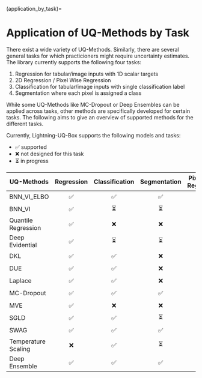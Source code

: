 (application_by_task)=

# Application of UQ-Methods by Task

There exist a wide variety of UQ-Methods. Similarly, there are several general tasks for which practicioners might require uncertainty estimates. The library currently supports the following four tasks:

1. Regression for tabular/image inputs with 1D scalar targets
2. 2D Regression / Pixel Wise Regression
3. Classification for tabular/image inputs with single classification label
4. Segmentation where each pixel is assigned a class

While some UQ-Methods like MC-Dropout or Deep Ensembles can be applied across tasks, other methods are specifically developed for certain tasks. The following aims to give an overview of supported methods for the different tasks.

Currently, Lightning-UQ-Box supports the following models and tasks:

- ✅ supported
- ❌ not designed for this task
- ⏳ in progress

| UQ-Methods           | Regression            | Classification           | Segmentation             | Pixel Wise Regression      |
|----------------------|:---------------------:|:------------------------:|:------------------------:|:--------------------------:|
| BNN_VI_ELBO          |          ✅           |           ✅              |           ✅              |            ⏳            |
| BNN_VI               |          ✅           |           ⏳              |           ⏳              |            ⏳            |
| Quantile Regression  |          ✅           |           ❌              |           ❌              |            ⏳            |
| Deep Evidential      |          ✅           |           ⏳              |           ⏳              |            ⏳            |
| DKL                  |          ✅           |           ✅              |           ❌              |            ⏳            |
| DUE                  |          ✅           |           ✅              |           ❌              |            ⏳            |
| Laplace              |          ✅           |           ✅              |           ❌              |            ⏳            |
| MC-Dropout           |          ✅           |           ✅              |           ✅              |            ⏳            |
| MVE                  |          ✅           |           ❌              |           ❌              |            ⏳            |
| SGLD                 |          ✅           |           ✅              |           ⏳              |            ⏳            |
| SWAG                 |          ✅           |           ✅              |           ✅              |            ⏳            |
| Temperature Scaling  |          ❌           |           ✅              |           ⏳              |            ⏳            |
| Deep Ensemble        |          ✅           |           ✅              |           ✅              |            ⏳            |
